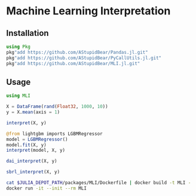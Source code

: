 # Machine Learning Interpretation

## Installation

```julia
using Pkg
pkg"add https://github.com/AStupidBear/Pandas.jl.git"
pkg"add https://github.com/AStupidBear/PyCallUtils.jl.git"
pkg"add https://github.com/AStupidBear/MLI.jl.git"
```

## Usage

```julia
using MLI
```

```julia
X = DataFrame(rand(Float32, 1000, 10))
y = X.mean(axis = 1)
```

```julia
interpret(X, y)
```

```julia
@from lightgbm imports LGBMRegressor
model = LGBMRegressor()
model.fit(X, y)
interpret(model, X, y)
```

```julia
dai_interpret(X, y)
```

```julia
sbrl_interpret(X, y)
```

```bash
cat $JULIA_DEPOT_PATH/packages/MLI/Dockerfile | docker build -t MLI -
docker run -it --init --rm MLI
```
